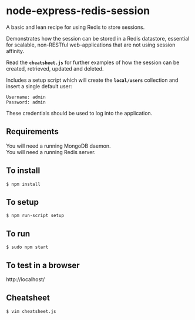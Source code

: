 # node-express-redis-session
A basic and lean recipe for using Redis to store sessions.

Demonstrates how the session can be stored in a Redis datastore, essential for
scalable, non-RESTful web-applications that are not using session affinity.

Read the <strong><code>cheatsheet.js</code></strong> for further examples of 
how the session can be created, retrieved, updated and deleted.

Includes a setup script which will create the 
<strong><code>local/users</code></strong> collection and insert a single 
default user:

```
Username: admin  
Password: admin
```

These credentials should be used to log into the application.


Requirements
-
You will need a running MongoDB daemon.  
You will need a running Redis server.


To install
-
```
$ npm install
```


To setup
-
```
$ npm run-script setup
```


To run
-
```
$ sudo npm start
```


To test in a browser
-
http://localhost/


Cheatsheet
-
```
$ vim cheatsheet.js
```
